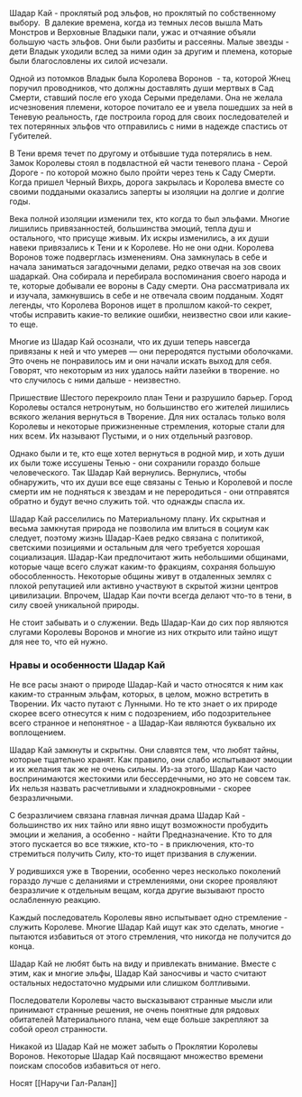 Шадар Кай - проклятый род эльфов, но проклятый по собственному выбору.  В далекие времена, когда из темных лесов вышла Мать Монстров и Верховные Владыки пали, ужас и отчаяние объяли большую часть эльфов. Они были разбиты и рассеяны. Малые звезды - дети Владык уходили вслед за ними один за другим и племена, которые были благословлены их силой исчезали. 

Одной из потомков Владык была Королева Воронов  - та, которой Жнец поручил проводников, что должны доставлять души мертвых в Сад Смерти, ставший после его ухода Серыми пределами. Она не желала исчезновения племени, которое почитало ее и увела пошедших за ней в Теневую реальность, где построила город для своих последователей и тех потерянных эльфов что отправились с ними в надежде спастись от Губителей. 

В Тени время течет по другому и отбывшие туда потерялись в нем. Замок Королевы стоял в подвластной ей части теневого плана - Серой Дороге - по которой можно было пройти через тень к Саду Смерти. Когда пришел Черный Вихрь, дорога закрылась и Королева вместе со своими поддаными оказались заперты ы изоляции на долгие и долгие годы. 

Века полной изоляции изменили тех, кто когда то был эльфами. Многие лишились привязанностей, большинства эмоций, тепла душ и остального, что присуще живым. Их искры изменились, а их души навеки привязались к Тени и к Королеве. Но не они одни. Королева Воронов тоже подверглась изменениям. Она замкнулась в себе и начала заниматься загадочными делами, редко отвечая на зов своих шадаркай. Она собирала и перебирала воспоминания своего народа и те, которые добывали ее вороны в Саду смерти. Она рассматривала их и изучала, замкнувшись в себе и не отвечала своим подданым. Ходят легенды, что Королева Воронов ищет в пролшлом какой-то секрет, чтобы исправить какие-то великие ошибки, неизвестно свои или какие-то еще.

  

Многие из Шадар Кай осознали, что их души теперь навсегда привязаны к ней и что умерев — они переродятся пустыми оболочками. Это очень не понравилось им и они начали искать выход для себя. Говорят, что некоторым из них удалось найти лазейки в творение. но что случилось с ними дальше - неизвестно.

  

Пришествие Шестого перекроило план Тени и разрушило барьер. Город Королевы остался нетронутым, но большинство его жителей лишились всякого желания вернуться в Творение. Для них осталась только воля Королевы и некоторые прижизненные стремления, которые стали для них всем. Их называют Пустыми, и о них отдельный разговор. 

Однако были и те, кто еще хотел вернуться в родной мир, и хоть души их были тоже иссушены Тенью - они сохранили гораздо больше человеческого. Так Шадар Кай вернулись. Вернулись, чтобы обнаружить, что их души все еще связаны с Тенью и Королевой и после смерти им не подняться к звездам и не переродиться - они отправятся обратно и будут вечно служить той. что однажды спасла их.

  

Шадар Кай расселились по Материальному плану. Их скрытная и весьма замкнутая природа не позволила им влиться в социум как следует, поэтому жизнь Шадар-Каев редко связана с политикой, светскими позициями и остальным для чего требуется хорошая социализация. Шадар-Каи предпочитают жить небольшими общинами, которые чаще всего служат каким-то фракциям, сохраняя большую обособленность. Некоторые общины живут в отдаленных землях с плохой репутацией или активно участвуют в скрытой жизни центров цивилизации. Впрочем, Шадар Каи почти всегда делают что-то в тени, в силу своей уникальной природы. 

Не стоит забывать и о служении. Ведь Шадар-Каи до сих пор являются слугами Королевы Воронов и многие из них открыто или тайно ищут для нее то, что ей нужно. 

  

### Нравы и особенности Шадар Кай

Не все расы знают о природе Шадар-Кай и часто относятся к ним как каким-то странным эльфам, которых, в целом, можно встретить в Творении. Их часто путают с Лунными. Но те кто знает о их природе скорее всего отнесутся к ним с подозрением, ибо подозрительнее всего странное и непонятное - а Шадар-Каи являются буквально их воплощением.


Шадар Кай замкнуты и скрытны. Они славятся тем, что любят тайны, которые тщательно хранят. Как правило, они слабо испытывают эмоции и их желания так же не очень сильны. Из-за этого, Шадар Каи часто воспринимаются жестокими или бессердечными, но это не совсем так. Их нельзя назвать расчетливыми и хладнокровными - скорее безразличными. 

С безразличием связана главная личная драма Шадар Кай - большинство их них тайно или явно ищут возможности пробудить эмоции и желания, а особенно - найти Предназначение. Кто то для этого пускается во все тяжкие, кто-то - в приключения, кто-то стремиться получить Силу, кто-то ищет призвания в служении. 

У родившихся уже в Творении, особенно через несколько поколений гораздо лучше с деланиями и стремлениями, они скорее проявляют безразличие к отдельным вещам, когда другие вызывают просто ослабленную реакцию. 

Каждый последователь Королевы явно испытывает одно стремление - служить Королеве. Многие Шадар Кай ищут как это сделать, многие - пытаются избавиться от этого стремления, что никогда не получится до конца. 

Шадар Кай не любят быть на виду и привлекать внимание. Вместе с этим, как и многие эльфы, Шадар Кай заносчивы и часто считают остальных недостаточно мудрыми или слишком болтливыми. 

Последователи Королевы часто высказывают странные мысли или принимают странные решения, не очень понятные для рядовых обитателей Материального плана, чем еще больше закрепляют за собой ореол странности. 

Никакой из Шадар Кай не может забыть о Проклятии Королевы Воронов. Некоторые Шадар Кай посвящают множество времени поискам способов избавиться от него.

Носят [[Наручи Гал-Ралан]]
